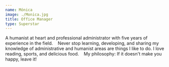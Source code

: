 ```yaml
---
name: Mónica
image: ./Monica.jpg
title: Office Manager
type: Superstar
---
```

A humanist at heart and professional administrator with five years of experience in the field. 
 
Never stop learning, developing, and sharing my knowledge of administrative and humanist areas are things I like to do. I love reading, sports, and delicious food. 
 
My philosophy: If it doesn't make you happy, leave it!